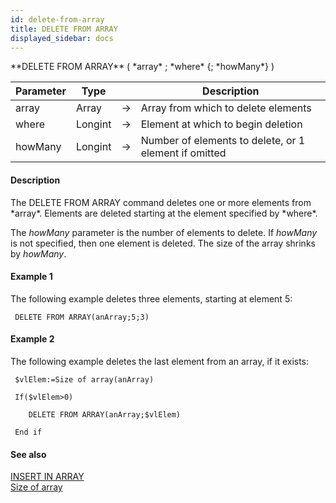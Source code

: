 ```yaml
---
id: delete-from-array
title: DELETE FROM ARRAY
displayed_sidebar: docs
---
```


<!--REF #_command_.DELETE FROM ARRAY.Syntax-->**DELETE FROM ARRAY** ( *array* ; *where* {; *howMany*} )<!-- END REF-->
<!--REF #_command_.DELETE FROM ARRAY.Params-->
| Parameter | Type |  | Description |
| --- | --- | --- | --- |
| array | Array | -> | Array from which to delete elements |
| where | Longint | -> | Element at which to begin deletion |
| howMany | Longint | -> | Number of elements to delete, or 1 element if omitted |

<!-- END REF-->

#### Description 

<!--REF #_command_.DELETE FROM ARRAY.Summary-->The DELETE FROM ARRAY command deletes one or more elements from *array*.<!-- END REF--> Elements are deleted starting at the element specified by *where*.

The *howMany* parameter is the number of elements to delete. If *howMany* is not specified, then one element is deleted. The size of the array shrinks by *howMany*.

#### Example 1 

The following example deletes three elements, starting at element 5:

```4d
 DELETE FROM ARRAY(anArray;5;3)
```

#### Example 2 

The following example deletes the last element from an array, if it exists:

```4d
 $vlElem:=Size of array(anArray)

 If($vlElem>0)

    DELETE FROM ARRAY(anArray;$vlElem)

 End if
```

#### See also 
[INSERT IN ARRAY](insert-in-array.md)  
[Size of array](size-of-array.md)  
